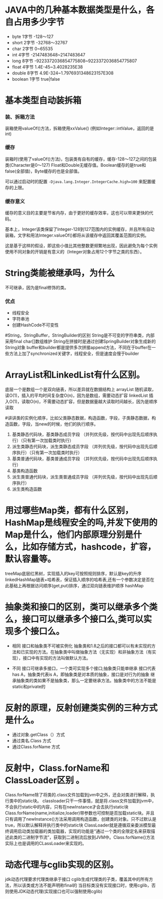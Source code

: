 # JAVA中的几种基本数据类型是什么，各自占用多少字节
  
- byte 1字节  -128～127
- short 2字节 -32768～32767
- char 2字节 0~65535
- int 4字节 -2147483648~2147483647
- long 8字节 -9223372036854775808~9223372036854775807
- float 4字节 1.4E-45~3.4028235E38
- double 8字节 4.9E-324~1.7976931348623157E308
- boolean 1字节 true|false

# 基本类型自动装拆箱
### 装、拆箱方法
装箱使用valueOf()方法，拆箱使用xxValue() (例如Integer::intValue，返回的是int) 

### 缓存
装箱时(使用了valueOf()方法)，包装类有自有的缓存，缓存-128～127之间的包装类(Character是0～127)
Float和Double无缓存值。Boolean缓存的是true和false(全部值)，Byte缓存的也是全部值。

可以通过启动时的配置 `-Djava.lang.Integer.IntegerCache.high=100` 来配置缓存的上限。

### 缓存意义
缓存的意义目的主要是节省内存，由于更好的缓存效率，这也可以带来更快的代码。

基本上，Integer该类保留了Integer-128到127范围内的实例缓存，并且所有自动装箱，文字和用法Integer.valueOf()都将从该缓存中返回其覆盖范围的实例。

这是基于这样的假设，即这些小值比其他整数更频繁地出现，因此避免为每个实例使用不同对象的开销是有意义的（Integer对象占用12个字节之类的东西）。

# String类能被继承吗，为什么
不可继承，因为是final修饰的类。
### 优点 
- 线程安全
- 字符串池
- 创建HashCode不可变性

#String，StringBuffer，StringBuilder的区别
String是不可变的字符串类，内部采用final char[]数组维护
String在拼接时是通过创建SpringBuilder对象生成新的String对象
buffer和builder都是提供多次拼接append方法，不同在于buffer在一些方法上加了synchronized关键字，线程安全，但是速度会慢于builder

# ArrayList和LinkedList有什么区别。
底层一个是数组一个是双向链表，所以差异就在数据结构上
arrayList 随机读取，读O(1)，插入的平均时间复杂度O(n)，因为是数组，需要动态扩容
linkedList 插入O(1)，读取O(n)，不需要动态扩容，但是数据量越大读取时间越长，因为是顺序读取

#讲讲类的实例化顺序，比如父类静态数据，构造函数，字段，子类静态数据，构造函数，字段，当new的时候，他们的执行顺序。
1. 基类静态代码块，基类静态成员字段 （并列优先级，按代码中出现先后顺序执行）（只有第一次加载类时执行）
2. 派生类静态代码块，派生类静态成员字段 （并列优先级，按代码中出现先后顺序执行）（只有第一次加载类时执行）
3. 基类普通代码块，基类普通成员字段 （并列优先级，按代码中出现先后顺序执行）
4. 基类构造函数
5. 派生类普通代码块，派生类普通成员字段 （并列优先级，按代码中出现先后顺序执行）
6. 派生类构造函数

# 用过哪些Map类，都有什么区别，HashMap是线程安全的吗,并发下使用的Map是什么，他们内部原理分别是什么，比如存储方式，hashcode，扩容，默认容量等。
treeMap底层红黑树，实现插入的key可按照规则排序，默认是key的升序
linkedHashMap链表+哈希表，保证插入顺序的哈希表,还有一个参数决定是否在此基础上再根据访问顺序(get,put)排序，通过双向链表维护顺序
hashMap

# 抽象类和接口的区别，类可以继承多个类么，接口可以继承多个接口么,类可以实现多个接口么。
- 相同
接口和抽象类不可被实例化
抽象类和1.8之后的接口都可以有未实现的方法和已实现的方法。在抽象类中叫做抽象方法（无实现）和非抽象方法（有实现），接口中有实现的方法叫做默认方法。

- 不同
接口可继承多接口，一个类可实现多个接口;抽象类只能单继承
接口代表has A，抽象类代表is A，即抽象类是对本质的抽象，接口是对行为的抽象
继承抽象类的类如果不是抽象类，那么一定要继承方法。抽象类中的方法不能是static和private的

# 反射的原理，反射创建类实例的三种方式是什么。
- 通过对象.getClass（）方式
- 通过类名.Class 方式
- 通过Class.forName 方式

# 反射中，Class.forName和ClassLoader区别 。
Class.forName除了将类的.class文件加载到jvm中之外，还会对类进行解释，执行类中的static块。
classloader只干一件事情，就是将.class文件加载到jvm中，不会执行static中的内容，只有在newInstance才会去执行static块
Class.forName(name,initialize,loader)带参数也可控制是否加载static块。并且只有调用了newInstance()方法采用调用构造函数，创建类的对象。只不过默认是true，所以默认解释并执行类中的static块
ClassLoader就是遵循双亲委派模型最终调用启动类加载器的类加载器，实现的功能是“通过一个类的全限定名来获取描述此类的二进制字节流”，获取到二进制流后放到JVM中。Class.forName()方法实际上也是调用的CLassLoader来实现的。

# 动态代理与cglib实现的区别。
jdk动态代理要求代理类继承于接口
cglib生成代理类的子类，覆盖其中的所有方法，所以该类或方法不能声明称final的
当目标类没有实现接口时，使用cglib，否则使用JDK动态代理(实现接口也可以强制使用cglib)


